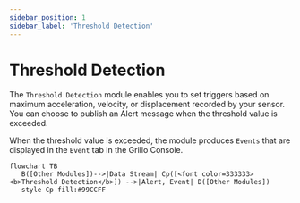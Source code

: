```yaml
---
sidebar_position: 1
sidebar_label: 'Threshold Detection'
---
```


# Threshold Detection
The `Threshold Detection` module enables you to set triggers based on maximum acceleration, velocity, or displacement recorded by your sensor. You can choose to publish an Alert message when the threshold value is exceeded.

When the threshold value is exceeded, the module produces `Events` that are displayed in the `Event` tab in the Grillo Console.

```mermaid
flowchart TB
   B([Other Modules])-->|Data Stream| Cp([<font color=333333><b>Threshold Detection</b>]) -->|Alert, Event| D([Other Modules])
   style Cp fill:#99CCFF
```
